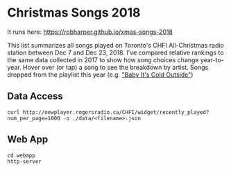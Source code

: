 # Christmas Songs 2018

It runs here: https://robharper.github.io/xmas-songs-2018

This list summarizes all songs played on Toronto's CHFI All-Christmas radio station between Dec 7 and Dec 23, 2018.
I've compared relative rankings to the same data collected in 2017 to show how song choices change year-to-year.
Hover over (or tap) a song to see the breakdown by artist. Songs dropped from the playlist this year (e.g. 
["Baby It's Cold Outside"](https://www.cbc.ca/news/entertainment/canadian-radio-stations-baby-it-s-cold-outside-1.4931867))

## Data Access
```
curl http://newplayer.rogersradio.ca/CHFI/widget/recently_played?num_per_page=1000 -o ./data/<filename>.json
```

## Web App
```
cd webapp
http-server
```
